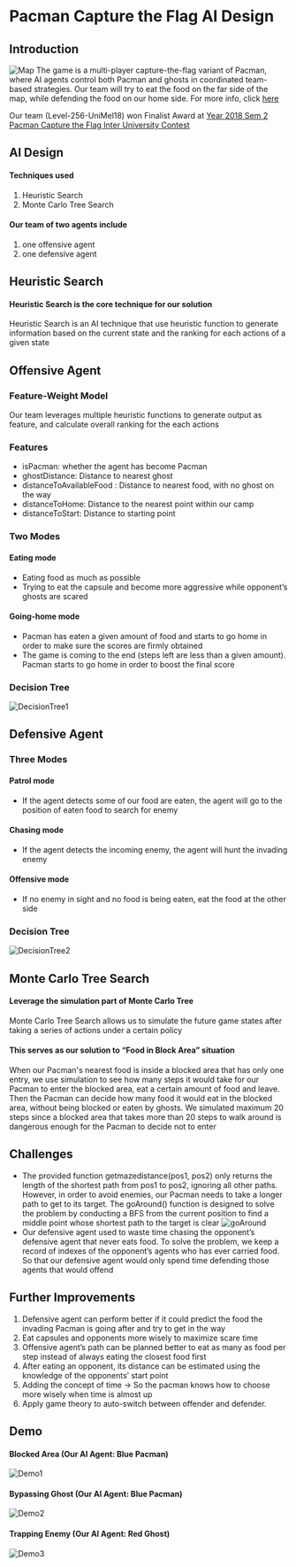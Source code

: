 # Pacman Capture the Flag AI Design
## Introduction
![Map](http://ai.berkeley.edu/projects/release/contest/v1/002/capture_the_flag.png)
The game is a multi-player capture-the-flag variant of Pacman, where AI agents control both Pacman and ghosts in coordinated team-based strategies. Our team will try to eat the food on the far side of the map, while defending the food on our home side. For more info, click [here](http://ai.berkeley.edu/contest.html)

Our team (Level-256-UniMel18) won Finalist Award at [Year 2018 Sem 2 Pacman Capture the Flag Inter University Contest](https://sites.google.com/view/pacman-capture-hall-fame/2018)
## AI Design
#### Techniques used
1. Heuristic Search
2. Monte Carlo Tree Search
#### Our team of two agents include
1. one offensive agent
2. one defensive agent 
## Heuristic Search
#### Heuristic Search is the core technique for our solution
Heuristic Search is an AI technique that use heuristic function to generate information based on the current state and the ranking for each actions of a given state
## Offensive Agent
### Feature-Weight Model
Our team leverages multiple heuristic functions to generate output as feature, and calculate overall ranking for the each actions
### Features
* isPacman: whether the agent has become Pacman
* ghostDistance: Distance to nearest ghost
* distanceToAvailableFood : Distance to nearest food, with no ghost on the way
* distanceToHome: Distance to the nearest point within our camp
* distanceToStart: Distance to starting point
### Two Modes
#### Eating mode
* Eating food as much as possible
* Trying to eat the capsule and become more aggressive while opponent’s ghosts are scared 
#### Going-home mode
* Pacman has eaten a given amount of food and starts to go home in order to make sure the scores are firmly obtained
* The game is coming to the end (steps left are less than a given amount). Pacman starts to go home in order to boost the final score 
### Decision Tree
![DecisionTree1](https://raw.githubusercontent.com/DXJ3X1/Pacman-Capture-the-Flag/master/img/decisionTree.png)
## Defensive Agent
### Three Modes
#### Patrol mode
* If the agent detects some of our food are eaten, the agent will go to the position of eaten food to search for enemy
#### Chasing mode
* If the agent detects the incoming enemy, the agent will hunt the invading enemy
#### Offensive mode
* If no enemy in sight and no food is being eaten, eat the food at the other side
### Decision Tree
![DecisionTree2](https://raw.githubusercontent.com/DXJ3X1/Pacman-Capture-the-Flag/master/img/decisionTreeD.png)
## Monte Carlo Tree Search
#### Leverage the simulation part of Monte Carlo Tree
Monte Carlo Tree Search allows us to simulate the future game states after taking a series of actions under a certain policy
#### This serves as our solution to “Food in Block Area” situation
When our Pacman's nearest food is inside a blocked area that has only one entry, we use simulation to see how many steps it would take for our Pacman to enter the blocked area, eat a certain amount of food and leave. Then the Pacman can decide how many food it would eat in the blocked area, without being blocked or eaten by ghosts. We simulated maximum 20 steps since a blocked area that takes more than 20 steps to walk around is dangerous enough for the Pacman to decide not to enter
## Challenges
* The provided function getmazedistance(pos1, pos2) only returns the length of the shortest path from pos1 to pos2, ignoring all other paths. However, in order to avoid enemies, our Pacman needs to take a longer path to get to its target. The goAround() function is designed to solve the problem by conducting a BFS from the current position to find a middle point whose shortest path to the target is clear
![goAround](https://raw.githubusercontent.com/DXJ3X1/Pacman-Capture-the-Flag/master/img/goAround.png)
* Our defensive agent used to waste time chasing the opponent’s defensive agent that never eats food. To solve the problem, we keep a record of indexes of the opponent’s agents who has ever carried food. So that our defensive agent would only spend time defending those agents that would offend
## Further Improvements
1. Defensive agent can perform better if it could predict the food the invading Pacman is going after and try to get in the way
2. Eat capsules and opponents more wisely to maximize scare time
3. Offensive agent’s path can be planned better to eat as many as food per step instead of always eating the closest food first
4. After eating an opponent, its distance can be estimated using the knowledge of the opponents’ start point
5. Adding the concept of time -> So the pacman knows how to choose more wisely when time is almost up
6. Apply game theory to auto-switch between offender and defender.
## Demo
#### Blocked Area (Our AI Agent: Blue Pacman)
![Demo1](https://raw.githubusercontent.com/DXJ3X1/Pacman-Capture-the-Flag/master/gif/eat.gif)
#### Bypassing Ghost (Our AI Agent: Blue Pacman)
![Demo2](https://raw.githubusercontent.com/DXJ3X1/Pacman-Capture-the-Flag/master/gif/around.gif)
#### Trapping Enemy (Our AI Agent: Red Ghost)
![Demo3](https://raw.githubusercontent.com/DXJ3X1/Pacman-Capture-the-Flag/master/gif/trap.gif)

